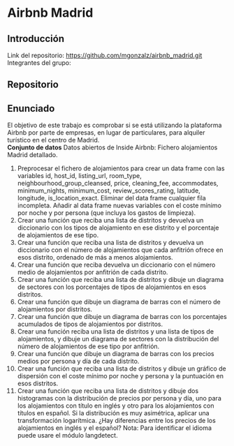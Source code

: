 # Airbnb Madrid
## Introducción
Link del repositorio: https://github.com/mgonzalz/airbnb_madrid.git </br>
Integrantes del grupo: 
## Repositorio

## Enunciado
El objetivo de este trabajo es comprobar si se está utilizando la plataforma Airbnb por parte de empresas, en lugar de particulares, para alquiler turístico en el centro de Madrid.</br>
**Conjunto de datos**
Datos abiertos de Inside Airbnb: Fichero alojamientos Madrid detallado.</br>
1. Preprocesar el fichero de alojamientos para crear un data frame con las variables id, host_id, listing_url, room_type, neighbourhood_group_cleansed, price, cleaning_fee, accommodates, minimum_nights, minimum_cost, review_scores_rating, latitude, longitude, is_location_exact. Eliminar del data frame cualquier fila incompleta. Añadir al data frame nuevas variables con el coste mínimo por noche y por persona (que incluya los gastos de limpieza).
2. Crear una función que reciba una lista de distritos y devuelva un diccionario con los tipos de alojamiento en ese distrito y el porcentaje de alojamientos de ese tipo.
3. Crear una función que reciba una lista de distritos y devuelva un diccionario con el número de alojamientos que cada anfitrión ofrece en esos distrito, ordenado de más a menos alojamientos.
4. Crear una función que reciba devuelva un diccionario con el número medio de alojamientos por anfitrión de cada distrito.
5. Crear una función que reciba una lista de distritos y dibuje un diagrama de sectores con los porcentajes de tipos de alojamientos en esos distritos.
6. Crear una función que dibuje un diagrama de barras con el número de alojamientos por distritos.
7. Crear una función que dibuje un diagrama de barras con los porcentajes acumulados de tipos de alojamientos por distritos.
8. Crear una función reciba una lista de distritos y una lista de tipos de alojamientos, y dibuje un diagrama de sectores con la distribución del número de alojamientos de ese tipo por anfitrión.
9. Crear una función que dibuje un diagrama de barras con los precios medios por persona y día de cada distrito.
10. Crear una función que reciba una lista de distritos y dibuje un gráfico de dispersión con el coste mínimo por noche y persona y la puntuación en esos distritos.
11. Crear una función que reciba una lista de distritos y dibuje dos histogramas con la distribución de precios por persona y día, uno para los alojamientos con título en inglés y otro para los alojamientos con títulos en español. Si la distribución es muy asimétrica, aplicar una transformación logarítmica. ¿Hay diferencias entre los precios de los alojamientos en inglés y el español? Nota: Para identificar el idioma puede usare el módulo langdetect.
